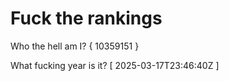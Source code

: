 # Fuck the rankings

Who the hell am I?
{ 10359151 }

What fucking year is it?
[ 2025-03-17T23:46:40Z ]

